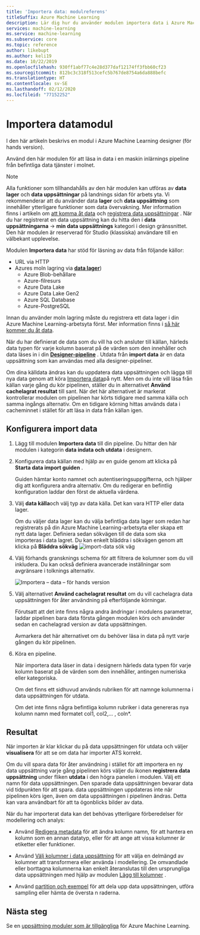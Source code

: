 ```yaml
---
title: 'Importera data: modulreferens'
titleSuffix: Azure Machine Learning
description: Lär dig hur du använder modulen importera data i Azure Machine Learning för att läsa in data i en maskin inlärnings pipeline från befintliga data tjänster i molnet.
services: machine-learning
ms.service: machine-learning
ms.subservice: core
ms.topic: reference
author: likebupt
ms.author: keli19
ms.date: 10/22/2019
ms.openlocfilehash: 930ff1abf77c4e28d377daf12174ff3fbb60cf23
ms.sourcegitcommit: 812bc3c318f513cefc5b767de8754a6da888befc
ms.translationtype: HT
ms.contentlocale: sv-SE
ms.lasthandoff: 02/12/2020
ms.locfileid: "77152252"
---
```

# <a name="import-data-module"></a>Importera datamodul

I den här artikeln beskrivs en modul i Azure Machine Learning designer (för hands version).

Använd den här modulen för att läsa in data i en maskin inlärnings pipeline från befintliga data tjänster i molnet. 

> [!Note]
> Alla funktioner som tillhandahålls av den här modulen kan utföras av **data lager** och **data uppsättningar** på landnings sidan för arbets yta. Vi rekommenderar att du använder data **lager** och **data uppsättning** som innehåller ytterligare funktioner som data övervakning. Mer information finns i artikeln om [att komma åt data](../how-to-access-data.md) och [registrera data uppsättningar](../how-to-create-register-datasets.md) .
> När du har registrerat en data uppsättning kan du hitta den i **data uppsättningarna** -> **min data uppsättnings** kategori i design gränssnittet. Den här modulen är reserverad för Studio (klassiska) användare till en välbekant upplevelse. 
>

Modulen **Importera data** har stöd för läsning av data från följande källor:

- URL via HTTP
- Azures moln lagring via [**data lager**](../how-to-access-data.md))
    - Azure Blob-behållare
    - Azure-filresurs
    - Azure Data Lake
    - Azure Data Lake Gen2
    - Azure SQL Database
    - Azure-PostgreSQL    

Innan du använder moln lagring måste du registrera ett data lager i din Azure Machine Learning-arbetsyta först. Mer information finns i [så här kommer du åt data](../how-to-access-data.md). 

När du har definierat de data som du vill ha och ansluter till källan, härleds data typen för varje kolumn baserat på de värden som den innehåller och data läses in i din **[Designer-pipeline](./import-data.md)** . Utdata från **import data** är en data uppsättning som kan användas med alla designer-pipeliner.

Om dina källdata ändras kan du uppdatera data uppsättningen och lägga till nya data genom att köra [Importera data](./import-data.md)på nytt. Men om du inte vill läsa från källan varje gång du kör pipelinen, ställer du in alternativet **Använd cachelagrat resultat** till sant. När det här alternativet är markerat kontrollerar modulen om pipelinen har körts tidigare med samma källa och samma ingångs alternativ. Om en tidigare körning hittas används data i cacheminnet i stället för att läsa in data från källan igen.

## <a name="how-to-configure-import-data"></a>Konfigurera import data

1. Lägg till modulen **Importera data** till din pipeline. Du hittar den här modulen i kategorin **data indata och utdata** i designern.

1. Konfigurera data källan med hjälp av en guide genom att klicka på **Starta data import guiden** .

    Guiden hämtar konto namnet och autentiseringsuppgifterna, och hjälper dig att konfigurera andra alternativ. Om du redigerar en befintlig konfiguration laddar den först de aktuella värdena.

1. Välj **data källa**och välj typ av data källa. Det kan vara HTTP eller data lager.

    Om du väljer data lager kan du välja befintliga data lager som redan har registrerats på din Azure Machine Learning-arbetsyta eller skapa ett nytt data lager. Definiera sedan sökvägen till de data som ska importeras i data lagret. Du kan enkelt bläddra i sökvägen genom att klicka på **Bläddra sökväg** ![import-data sök väg](media/module/import-data-path.png)

1. Välj förhands gransknings schema för att filtrera de kolumner som du vill inkludera. Du kan också definiera avancerade inställningar som avgränsare i tolknings alternativ.

    ![Importera – data – för hands version](media/module/import-data.png)

1. Välj alternativet **Använd cachelagrat resultat** om du vill cachelagra data uppsättningen för åter användning på efterföljande körningar.

    Förutsatt att det inte finns några andra ändringar i modulens parametrar, laddar pipelinen bara data första gången modulen körs och använder sedan en cachelagrad version av data uppsättningen.

    Avmarkera det här alternativet om du behöver läsa in data på nytt varje gången du kör pipelinen.

1. Köra en pipeline.

    När importera data läser in data i designern härleds data typen för varje kolumn baserat på de värden som den innehåller, antingen numeriska eller kategoriska.

    Om det finns ett sidhuvud används rubriken för att namnge kolumnerna i data uppsättningen för utdata.

    Om det inte finns några befintliga kolumn rubriker i data genereras nya kolumn namn med formatet col1, col2,... , coln*.

## <a name="results"></a>Resultat

När importen är klar klickar du på data uppsättningen för utdata och väljer **visualisera** för att se om data har importer ATS korrekt.

Om du vill spara data för åter användning i stället för att importera en ny data uppsättning varje gång pipelinen körs väljer du ikonen **registrera data uppsättning** under fliken **utdata** i den högra panelen i modulen. Välj ett namn för data uppsättningen. Den sparade data uppsättningen bevarar data vid tidpunkten för att spara. data uppsättningen uppdateras inte när pipelinen körs igen, även om data uppsättningen i pipelinen ändras. Detta kan vara användbart för att ta ögonblicks bilder av data.

När du har importerat data kan det behövas ytterligare förberedelser för modellering och analys:

- Använd [Redigera metadata](./edit-metadata.md) för att ändra kolumn namn, för att hantera en kolumn som en annan datatyp, eller för att ange att vissa kolumner är etiketter eller funktioner.

- Använd [Välj kolumner i data uppsättning](./select-columns-in-dataset.md) för att välja en delmängd av kolumner att transformera eller använda i modellering. De omvandlade eller borttagna kolumnerna kan enkelt återanslutas till den ursprungliga data uppsättningen med hjälp av modulen [Lägg till kolumner](./add-columns.md) .  

- Använd [partition och exempel](./partition-and-sample.md) för att dela upp data uppsättningen, utföra sampling eller hämta de översta n raderna.

## <a name="next-steps"></a>Nästa steg

Se en [uppsättning moduler som är tillgängliga](module-reference.md) för Azure Machine Learning. 
